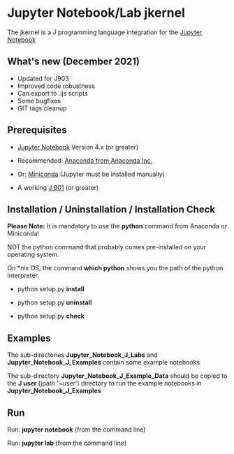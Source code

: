 # Jupyter Notebook/Lab jkernel

The jkernel is a J programming language integration for the [Jupyter Notebook](http://jupyter.org)

## What's new (December 2021)

* Updated for J903
* Improved code robustness
* Can export to .ijs scripts
* Some bugfixes
* GIT tags cleanup

## Prerequisites

* [Jupyter Notebook](http://jupyter.org) Version 4.x (or greater)

* Recommended: [Anaconda from Anaconda Inc.](https://www.anaconda.com/distribution)

* Or: [Miniconda](https://conda.io/miniconda.html) (Jupyter must be installed manually)

* A working [J 901](http://www.jsoftware.com) (or greater)

## Installation / Uninstallation / Installation Check

**Please Note:**
It is mandatory to use the **python** command from Anaconda or Miniconda!

NOT the python command that probably comes pre-installed on your operating system.

On *nix OS, the command **which python** shows you the path of the python interpreter.

* python setup<span></span>.py **install**

* python setup<span></span>.py **uninstall**

* python setup<span></span>.py **check**

## Examples

The sub-directories **Jupyter_Notebook_J_Labs** and **Jupyter_Notebook_J_Examples** contain some example notebooks

The sub-directory **Jupyter_Notebook_J_Example_Data** should be copied to the **J user** (jpath '~user') directory to run the example notebooks in **Jupyter_Notebook_J_Examples**

## Run

Run: **jupyter notebook** (from the command line)

Run: **jupyter lab** (from the command line)

